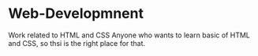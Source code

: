 # Web-Developmnent
Work related to HTML and CSS
Anyone who wants to learn basic of HTML and CSS, so thsi is the right place for that.
